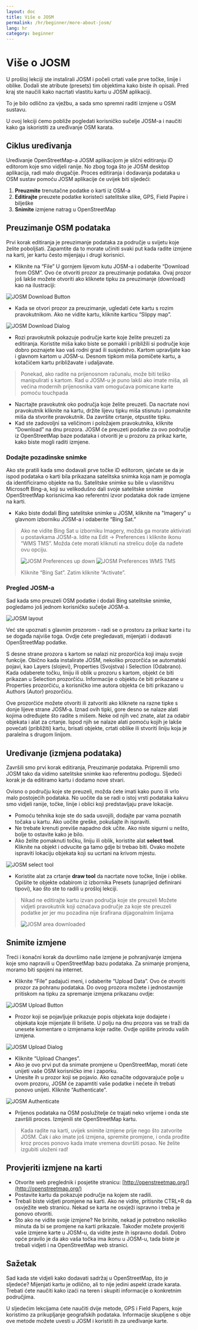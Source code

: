 ```yaml
---
layout: doc
title: Više o JOSM
permalink: /hr/beginner/more-about-josm/
lang: hr
category: beginner
---
```


Više o JOSM
===========

U prošloj lekciji ste instalirali JOSM i počeli crtati vaše prve točke, linije i oblike. Dodali ste atribute (presets) tim objektima kako biste ih opisali. Pred kraj ste naučili kako nacrtati vlastitu kartu u JOSM aplikaciji. 

To je bilo odlično za vježbu, a sada smo spremni raditi izmjene u OSM sustavu. 

U ovoj lekciji ćemo pobliže pogledati korisničko sučelje JOSM-a i naučiti kako ga iskoristiti za uređivanje OSM karata.

Ciklus uređivanja
-----------------
Uređivanje OpenStreetMap-a JOSM aplikacijom je slični editiranju iD editorom koje smo vidjeli ranije. No zbog toga što je JOSM desktop aplikacija, radi malo drugačije. Proces editiranja i dodavanja podataka u OSM sustav pomoću JOSM aplikacije će uvijek biti sljedeći:

1. **Preuzmite** trenutačne podatke o karti iz OSM-a
2. **Editirajte** preuzete podatke koristeći satelitske slike, GPS, Field Papire i bilješke
3. **Snimite** izmjene natrag u OpenStreetMap

Preuzimanje OSM podataka
------------------------
Prvi korak editiranja je preuzimanje podataka za područje u svijetu koje želite poboljšati. Zapamtite da to morate učiniti svaki put kada radite izmjene na karti, jer kartu često mijenjaju i drugi korisnici.

-	Kliknite na “File” U gornjem lijevom kutu JOSM-a i odaberite “Download
    from OSM”. Ovo će otvoriti prozor za preuzimanje podataka. Ovaj prozor još lakše možete otvoriti ako kliknete tipku za preuzimanje (download) kao na ilustraciji:

![JOSM Download Button][]

-   Kada se otvori prozor za preuzimanje, ugledati ćete kartu s rozim pravokutnikom. Ako ne 
    vidite kartu, kliknite karticu “Slippy map”.

![JOSM Download Dialog][]

-   Rozi pravokutnik pokazuje područje karte koje želite preuzeti za editiranja.
    Koristite miša kako biste se pomakli i približili si područje koje dobro poznajete
    kao vaš rodni grad ili susjedstvo. Kartom upravljate kao i glavnom kartom u 
    JOSM-u. Desnom tipkom miša pomičete kartu, a kotačićem kartu približavate i udaljavate. 

>	Ponekad, ako radite na prijenosnom računalu, može biti teško
>	manipulirati s kartom. Rad u JOSM-u je puno lakši ako imate miša,
>	ali većina modernih prijenosnika vam omogućava pomicane karte pomoću touchpada

-	Nacrtajte pravokutnk oko područja koje želite preuzeti. Da nacrtate novi pravokutnik
    kliknite na kartu, držite lijevu tipku miša stisnutu i pomaknite miša da stvorite
    pravokutnik. Da završite crtanje, otpustite tipku.
-   Kad ste zadovoljni sa veličinom i položajem pravokutnika, kliknite “Download” na dnu
    prozora. JOSM će preuzeti podatke za ovo područje iz OpenStreetMap baze podataka i otvoriti je u prozoru za prikaz karte, kako biste mogli raditi izmjene.

### Dodajte pozadinske snimke
Ako ste pratili kada smo dodavali prve točke iD editorom, sjećate se da je ispod podataka o karti bila prikazana satelitska snimka koja nam je pomogla da identificiramo objekte na tlu. Satelitske snimke su bile u vlasništvu Microsoft Bing-a, koji su velikodušno dali svoje satelitske snimke OpenStreetMap korisnicima kao referentni izvor podataka dok rade izmjene na karti. 

-	Kako biste dodali Bing satelitske snimke u JOSM, kliknite na "Imagery" u glavnom izborniku
    JOSM-a i odaberite “Bing Sat.”

>   Ako ne vidite Bing Sat u izborniku Imagery, možda ga morate aktivirati
>   u postavkama JOSM-a. Idite na Edit -> Preferences i kliknite ikonu
>   “WMS TMS”. Možda ćete morati kliknuti na strelicu dolje da nađete ovu opciju.
>
>	![JOSM Preferences up down][]
>	![JOSM Preferences WMS TMS][]
>
>   Kliknite “Bing Sat”. Zatim kliknite “Activate”.


### Pregled JOSM-a
Sad kada smo preuzeli OSM podatke i dodali Bing satelitske snimke, pogledamo još jednom korisničko sučelje JOSM-a.

![JOSM layout][]

Već ste upoznati s glavnim prozorom - radi se o prostoru za prikaz karte i tu se događa najviše toga. Ovdje ćete pregledavati, mijenjati i dodavati OpenStreetMap podatke. 

S desne strane prozora s kartom se nalazi niz prozorčića koji imaju svoje funkcije. Obično kada instalirate JOSM, nekoliko prozorčića se automatski pojavi, kao Layers (slojevi), Properties (Svojstva) i Selection (Odabrano). Kada odaberete točku, liniju ili oblik u prozoru s kartom, objekt će biti prikazan u Selection prozorčiću. Informacije o objektu će biti prikazane u Properties prozorčiću, a korisničko ime autora objekta će biti prikazano u Authors (Autor) prozorčiću. 

Ove prozorčiće možete otvoriti ili zatvoriti ako kliknete na razne tipke s donje lijeve strane JOSM-a. Iznad ovih tipki, gore desno se nalaze alati kojima određujete što radite s mišem. Neke od njih već znate, alat za odabir objekata i alat za crtanje. Ispod njih se nalaze alati pomoću kojih je lakše povećati (približiti) kartu, brisati objekte, crtati oblike ili stvoriti liniju koja je paralelna s drugom linijom.

Uređivanje (izmjena podataka)
-----------------------------
Završili smo prvi korak editiranja, Preuzimanje podataka. Pripremili smo JOSM tako da vidimo satelitske snimke kao referentnu podlogu. Sljedeći korak je da editiramo kartu i dodamo nove stvari. 

Ovisno o području koje ste preuzeli, možda ćete imati kako puno ili vrlo malo postojećih podataka. No uočite da se radi o istoj vrsti podataka kakvu smo vidjeli ranije, točke, linije i oblici koji predstavljaju prave lokacije. 

-	Pomoću tehnika koje ste do sada usvojili, dodajte par vama poznatih točaka u kartu.
    Ako uočite greške, pokušajte ih ispraviti. 
-	Ne trebate krenuti previše napadno dok učite. Ako niste sigurni u nešto, 
    bolje to ostavite kako je bilo. 
-	Ako želite pomaknuti točku, liniju ili oblik, koristite alat **select tool**. Kliknite
    na objekt i odvucite ga tamo gdje bi trebao biti. Ovako možete ispraviti lokaciju objekata koji su ucrtani na krivom mjestu.

![JOSM select tool][]

-   Koristite alat za crtanje **draw tool** da nacrtate nove točke, linije i oblike.
    Opišite te objekte odabirom iz izbornika Presets (unaprijed definirani tipovi), kao
    što ste to radili u prošloj lekciji.

>	Nikad ne editirajte kartu izvan područja koje ste preuzeli
>	Možete vidjeti pravokutnik koji označava područje za koje ste preuzeli podatke jer
>	jer mu pozadina nije šrafirana dijagonalnim linijama
>
>	![JOSM area downloaded][]

Snimite izmjene
---------------
Treći i konačni korak da dovršimo naše izmjene je pohranjivanje izmjena koje smo napravili u OpenStreetMap bazu podataka. Za snimanje promjena, moramo biti spojeni na internet.

-   Kliknite “File” padajući meni, i odaberite “Upload Data”. Ovo će
    otvoriti prozor za pohranu podataka. Do ovog prozora možete i jednostavnije pritiskom
    na tipku za spremanje izmjena prikazanu ovdje:

![JOSM Upload Button][]

-   Prozor koji se pojavljuje prikazuje popis objekata koje dodajete i objekata
    koje mijenjate ili brišete. U polju na dnu prozora vas se traži da unesete
    komentare o izmjenama koje radite. Ovdje opišite prirodu vaših izmjena.

![JOSM Upload Dialog][]

-   Kliknite “Upload Changes”.
-	Ako je ovo prvi put da snimate promjene u OpenStreetMap, morati ćete unijeti 
    vaše OSM korisničko ime i zaporku. 
-	Unesite ih u prozor koji se pojavio. Ako označite odgovarajuće polje u ovom prozoru,
    JOSM će zapamtiti vaše podatke i nećete ih trebati ponovo unijeti. 
    Kliknite “Authenticate”.

![JOSM Authenticate][]

-	Prijenos podataka na OSM poslužitelje će trajati neko vrijeme i onda ste završili proces.
    Izmjenili ste OpenStreetMap kartu.

>	Kada radite na karti, uvijek snimite izmjene prije nego što
>	zatvorite JOSM. Čak i ako imate još izmjena, spremite promjene,
>	i onda prođite kroz proces ponovo kada imate vremena dovršiti posao.
>	Ne želite izgubiti uloženi rad!

Provjeriti izmjene na karti
---------------------------
-   Otvorite web preglednik i posjetite stranicu: [http://openstreetmap.org/](http://openstreetmap.org/)
-   Postavite kartu da pokazuje područje na kojem ste radili.
-   Trebali biste vidjeti promjene na karti. Ako ne vidite, pritisnite CTRL+R da 
    osvježite web stranicu. Nekad se karta ne osvježi ispravno i treba je ponovo otvoriti.
-   Što ako ne vidite svoje izmjene? Ne brinite, nekad je potrebno nekoliko minuta da bi se 
    promjene na karti prikazale. Također možete provjeriti vaše izmjene karte u JOSM-u, da vidite jeste ih ispravno dodali. Dobro opće pravilo je da ako vaša točka ima ikonu u JOSM-u, 
    tada biste je trebali vidjeti i na OpenStreetMap web stranici.

Sažetak
-------
Sad kada ste vidjeli kako dodavati sadržaj u OpenStreetMap, što je sljedeće? Mijenjati kartu je odlično, ali to nije jedini aspekt izrade karata. Trebati ćete naučiti kako izaći na teren i skupiti informacije o konkretnim područjima.

U sljedećim lekcijama ćete naučiti dvije metode, GPS i Field Papers, koje koristimo za prikupljanje geografskih podataka. Informacije skupljene s obje ove metode možete uvesti u JOSM i koristiti ih za uređivanje karte.

[JOSM Download Button]: /images/en/beginner/04_more-about-josm/eng_beg_04_more-about-josm_image00_download-button.png
[JOSM Download Dialog]: /images/en/beginner/04_more-about-josm/eng_beg_04_more-about-josm_image01_download-dialog.png
[JOSM Preferences up down]: /images/en/beginner/04_more-about-josm/eng_beg_04_more-about-josm_image02_preferences-up-down.png
[JOSM Preferences WMS TMS]: /images/en/beginner/04_more-about-josm/eng_beg_04_more-about-josm_image03_preferences-wms-tms.png
[JOSM layout]: /images/en/beginner/04_more-about-josm/eng_beg_04_more-about-josm_image04_layout.png
[JOSM select tool]: /images/en/beginner/04_more-about-josm/eng_beg_04_more-about-josm_image05_select-tool.png
[JOSM area downloaded]: /images/en/beginner/04_more-about-josm/eng_beg_04_more-about-josm_image06_area-downloaded.png
[JOSM Upload Button]: /images/en/beginner/04_more-about-josm/eng_beg_04_more-about-josm_image07_upload-button.png
[JOSM Upload Dialog]: /images/en/beginner/04_more-about-josm/eng_beg_04_more-about-josm_image08_upload-dialog.png
[JOSM Authenticate]: /images/en/beginner/04_more-about-josm/eng_beg_04_more-about-josm_image09_authenticate.png
